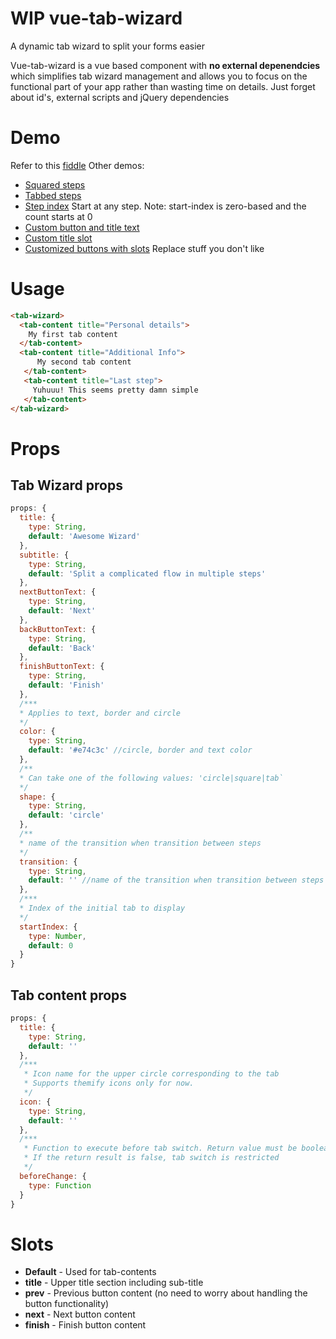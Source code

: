 # WIP vue-tab-wizard
A dynamic tab wizard to split your forms easier

Vue-tab-wizard is a vue based component with **no external depenendcies** which simplifies tab wizard management and allows you to focus on the functional part of your app rather than
wasting time on details. Just forget about id's, external scripts and jQuery dependencies

# Demo
Refer to this [fiddle](https://jsfiddle.net/CristiJ/bt5dhqtf/59/)
Other demos: 
* [Squared steps](https://jsfiddle.net/CristiJ/bt5dhqtf/62/)
* [Tabbed steps](https://jsfiddle.net/CristiJ/bt5dhqtf/63/)
* [Step index](https://jsfiddle.net/CristiJ/bt5dhqtf/79/) Start at any step. Note: start-index is zero-based and the count starts at 0
* [Custom button and title text](https://jsfiddle.net/CristiJ/bt5dhqtf/69/)
* [Custom title slot](https://jsfiddle.net/CristiJ/bt5dhqtf/74/)
* [Customized buttons with slots](https://jsfiddle.net/CristiJ/bt5dhqtf/76/) Replace stuff you don't like

# Usage
```html
<tab-wizard>
  <tab-content title="Personal details">
    My first tab content
  </tab-content>
  <tab-content title="Additional Info">
      My second tab content
   </tab-content>
   <tab-content title="Last step">
     Yuhuuu! This seems pretty damn simple
   </tab-content>
</tab-wizard>
```

# Props
## Tab Wizard props
```js
props: {
  title: {
    type: String,
    default: 'Awesome Wizard'
  },
  subtitle: {
    type: String,
    default: 'Split a complicated flow in multiple steps'
  },
  nextButtonText: {
    type: String,
    default: 'Next'
  },
  backButtonText: {
    type: String,
    default: 'Back'
  },
  finishButtonText: {
    type: String,
    default: 'Finish'
  },
  /***
  * Applies to text, border and circle
  */
  color: {
    type: String,
    default: '#e74c3c' //circle, border and text color
  },
  /**
  * Can take one of the following values: 'circle|square|tab`
  */
  shape: {
    type: String,
    default: 'circle' 
  },
  /**
  * name of the transition when transition between steps
  */
  transition: {
    type: String,
    default: '' //name of the transition when transition between steps 
  },
  /***
  * Index of the initial tab to display
  */
  startIndex: {
    type: Number,
    default: 0
  }
}
```

## Tab content props
```js
props: {
  title: {
    type: String,
    default: ''
  },
  /***
   * Icon name for the upper circle corresponding to the tab
   * Supports themify icons only for now.
   */
  icon: {
    type: String,
    default: ''
  },
  /***
   * Function to execute before tab switch. Return value must be boolean
   * If the return result is false, tab switch is restricted
   */
  beforeChange: {
    type: Function
  }
}
```

# Slots
* **Default** - Used for tab-contents
* **title** - Upper title section including sub-title
* **prev** - Previous button content (no need to worry about handling the button functionality)
* **next** - Next button content
* **finish** - Finish button content

